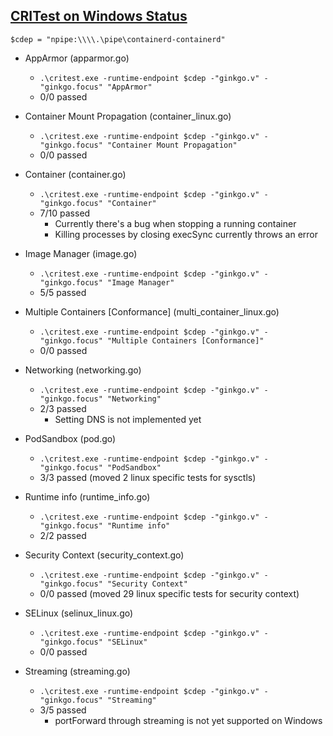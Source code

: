 ## [CRITest on Windows Status](https://github.com/SaswatB/cri-tools)

`$cdep = "npipe:\\\\.\pipe\containerd-containerd"`

* AppArmor (apparmor.go)
  * `.\critest.exe -runtime-endpoint $cdep -"ginkgo.v" -"ginkgo.focus" "AppArmor"`
  * 0/0 passed

* Container Mount Propagation (container_linux.go)
  * `.\critest.exe -runtime-endpoint $cdep -"ginkgo.v" -"ginkgo.focus" "Container Mount Propagation"`
  * 0/0 passed

* Container (container.go)
  * `.\critest.exe -runtime-endpoint $cdep -"ginkgo.v" -"ginkgo.focus" "Container"`
  * 7/10 passed
    * Currently there's a bug when stopping a running container
    * Killing processes by closing execSync currently throws an error

* Image Manager (image.go)
  * `.\critest.exe -runtime-endpoint $cdep -"ginkgo.v" -"ginkgo.focus" "Image Manager"`
  * 5/5 passed

* Multiple Containers [Conformance] (multi_container_linux.go)
  * `.\critest.exe -runtime-endpoint $cdep -"ginkgo.v" -"ginkgo.focus" "Multiple Containers [Conformance]"`
  * 0/0 passed

* Networking (networking.go)
  * `.\critest.exe -runtime-endpoint $cdep -"ginkgo.v" -"ginkgo.focus" "Networking"`
  * 2/3 passed
    * Setting DNS is not implemented yet

* PodSandbox (pod.go)
  * `.\critest.exe -runtime-endpoint $cdep -"ginkgo.v" -"ginkgo.focus" "PodSandbox"`
  * 3/3 passed (moved 2 linux specific tests for sysctls)

* Runtime info (runtime_info.go)
  * `.\critest.exe -runtime-endpoint $cdep -"ginkgo.v" -"ginkgo.focus" "Runtime info"`
  * 2/2 passed

* Security Context (security_context.go)
  * `.\critest.exe -runtime-endpoint $cdep -"ginkgo.v" -"ginkgo.focus" "Security Context"`
  * 0/0 passed (moved 29 linux specific tests for security context)

* SELinux (selinux_linux.go)
  * `.\critest.exe -runtime-endpoint $cdep -"ginkgo.v" -"ginkgo.focus" "SELinux"`
  * 0/0 passed

* Streaming (streaming.go)
  * `.\critest.exe -runtime-endpoint $cdep -"ginkgo.v" -"ginkgo.focus" "Streaming"`
  * 3/5 passed
    * portForward through streaming is not yet supported on Windows